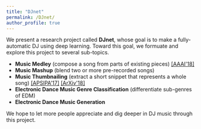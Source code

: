 ```yaml
---
title: "DJnet"
permalink: /DJnet/
author_profile: true
---
```


We present a research project called __DJnet__, whose goal is to make a fully-automatic DJ using deep learning.
Toward this goal, we formuate and explore this project to several sub-topics.
* __Music Medley__ (compose a song from parts of existing pieces) [\[AAAI'18\]](https://arxiv.org/pdf/1709.04384.pdf)
* __Music Mashup__ (blend two or more pre-recorded songs)
* __Music Thumbnailing__ (extract a short snippet that represents a whole song) [\[APSIPA'17\]](https://remyhuang.github.io/files/huang17apsipa.pdf) [\[ArXiv'18\]](https://arxiv.org/abs/1802.10495)
* __Electronic Dance Music Genre Classification__ (differentiate sub-genres of EDM)
* __Electronic Dance Music Generation__


We hope to let more people appreciate and dig deeper in DJ music through this project.
